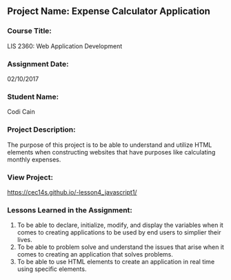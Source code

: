 ## Project Name:  Expense Calculator Application

### Course Title:
LIS 2360:  Web Application Development

### Assignment Date:  
02/10/2017

### Student Name:  
Codi Cain

### Project Description:
  The purpose of this project is to be able to understand and utilize HTML elements when constructing websites that have purposes like calculating monthly expenses. 

### View Project:
https://cec14s.github.io/-lesson4_javascript1/

### Lessons Learned in the Assignment:
1. To be able to declare, initialize, modify, and display the variables when it comes to creating applications to be used by end users to simplier their lives.
2. To be able to problem solve and understand the issues that arise when it comes to creating an application that solves problems.
3. To be able to use HTML elements to create an application in real time using specific elements.
